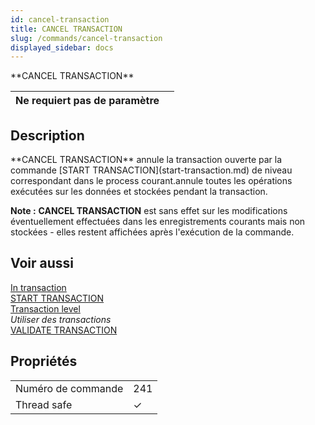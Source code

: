 ```yaml
---
id: cancel-transaction
title: CANCEL TRANSACTION
slug: /commands/cancel-transaction
displayed_sidebar: docs
---
```


<!--REF #_command_.CANCEL TRANSACTION.Syntax-->**CANCEL TRANSACTION**<!-- END REF-->
<!--REF #_command_.CANCEL TRANSACTION.Params-->
| Ne requiert pas de paramètre |  |
| --- | --- |

<!-- END REF-->

## Description 

<!--REF #_command_.CANCEL TRANSACTION.Summary-->**CANCEL TRANSACTION** annule la transaction ouverte par la commande [START TRANSACTION](start-transaction.md) de niveau correspondant dans le process courant.<!-- END REF-->annule toutes les opérations exécutées sur les données et stockées pendant la transaction. 

**Note :** **CANCEL TRANSACTION** est sans effet sur les modifications éventuellement effectuées dans les enregistrements courants mais non stockées - elles restent affichées après l'exécution de la commande.

## Voir aussi 

[In transaction](in-transaction.md)  
[START TRANSACTION](start-transaction.md)  
[Transaction level](transaction-level.md)  
*Utiliser des transactions*  
[VALIDATE TRANSACTION](validate-transaction.md)  

## Propriétés

|  |  |
| --- | --- |
| Numéro de commande | 241 |
| Thread safe | &check; |


